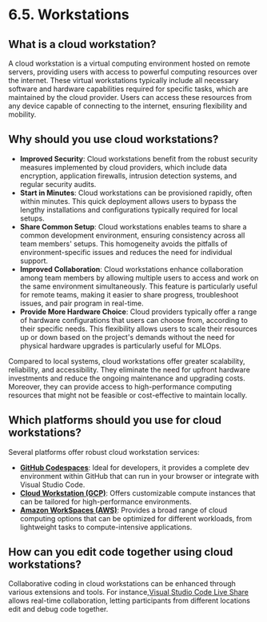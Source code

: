 # 6.5. Workstations

## What is a cloud workstation?

A cloud workstation is a virtual computing environment hosted on remote servers, providing users with access to powerful computing resources over the internet. These virtual workstations typically include all necessary software and hardware capabilities required for specific tasks, which are maintained by the cloud provider. Users can access these resources from any device capable of connecting to the internet, ensuring flexibility and mobility.

## Why should you use cloud workstations?

- **Improved Security**: Cloud workstations benefit from the robust security measures implemented by cloud providers, which include data encryption, application firewalls, intrusion detection systems, and regular security audits.
- **Start in Minutes**: Cloud workstations can be provisioned rapidly, often within minutes. This quick deployment allows users to bypass the lengthy installations and configurations typically required for local setups.
- **Share Common Setup**: Cloud workstations enables teams to share a common development environment, ensuring consistency across all team members' setups. This homogeneity avoids the pitfalls of environment-specific issues and reduces the need for individual support.
- **Improved Collaboration**: Cloud workstations enhance collaboration among team members by allowing multiple users to access and work on the same environment simultaneously. This feature is particularly useful for remote teams, making it easier to share progress, troubleshoot issues, and pair program in real-time.
- **Provide More Hardware Choice**: Cloud providers typically offer a range of hardware configurations that users can choose from, according to their specific needs. This flexibility allows users to scale their resources up or down based on the project's demands without the need for physical hardware upgrades is particularly useful for MLOps.

Compared to local systems, cloud workstations offer greater scalability, reliability, and accessibility. They eliminate the need for upfront hardware investments and reduce the ongoing maintenance and upgrading costs. Moreover, they can provide access to high-performance computing resources that might not be feasible or cost-effective to maintain locally.

## Which platforms should you use for cloud workstations?

Several platforms offer robust cloud workstation services:

- **[GitHub Codespaces](https://github.com/features/codespaces)**: Ideal for developers, it provides a complete dev environment within GitHub that can run in your browser or integrate with Visual Studio Code.
- **[Cloud Workstation (GCP)](https://cloud.google.com/workstations)**: Offers customizable compute instances that can be tailored for high-performance environments.
- **[Amazon WorkSpaces (AWS)](https://aws.amazon.com/fr/workspaces/)**: Provides a broad range of cloud computing options that can be optimized for different workloads, from lightweight tasks to compute-intensive applications.

## How can you edit code together using cloud workstations?

Collaborative coding in cloud workstations can be enhanced through various extensions and tools. For instance,[Visual Studio Code Live Share](https://code.visualstudio.com/learn/collaboration/live-share) allows real-time collaboration, letting participants from different locations edit and debug code together.